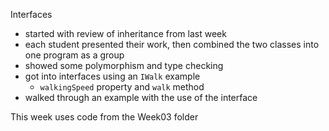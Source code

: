 Interfaces

- started with review of inheritance from last week
- each student presented their work, then combined the two classes into one program as a group
- showed some polymorphism and type checking
- got into interfaces using an `IWalk` example
  - `walkingSpeed` property and `walk` method
- walked through an example with the use of the interface

This week uses code from the Week03 folder
